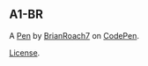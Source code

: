 A1-BR
-----


A [Pen](https://codepen.io/BrianRoach7/pen/abxzgON) by [BrianRoach7](https://codepen.io/BrianRoach7) on [CodePen](https://codepen.io).

[License](https://codepen.io/license/pen/abxzgON).
